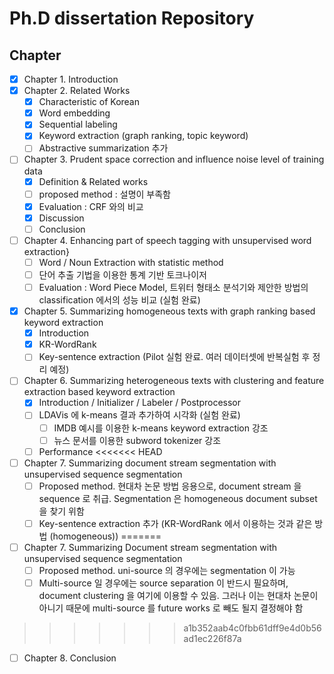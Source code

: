 # Ph.D  dissertation Repository

## Chapter

- [x] Chapter 1. Introduction
- [x] Chapter 2. Related Works
  - [x] Characteristic of Korean
  - [x] Word embedding
  - [x] Sequential labeling
  - [x] Keyword extraction (graph ranking, topic keyword)
  - [ ] Abstractive summarization 추가
- [ ] Chapter 3. Prudent space correction and influence noise level of training data
  - [x] Definition & Related works
  - [ ] proposed method : 설명이 부족함
  - [x] Evaluation : CRF 와의 비교
  - [x] Discussion
  - [ ] Conclusion
- [ ] Chapter 4. Enhancing part of speech tagging with unsupervised word extraction}
  - [ ] Word / Noun Extraction with statistic method
  - [ ] 단어 추출 기법을 이용한 통계 기반 토크나이저
  - [ ] Evaluation : Word Piece Model, 트위터 형태소 분석기와 제안한 방법의 classification 에서의 성능 비교 (실험 완료)
- [x] Chapter 5. Summarizing homogeneous texts with graph ranking based keyword extraction
  - [x] Introduction
  - [x] KR-WordRank
  - [ ] Key-sentence extraction (Pilot 실험 완료. 여러 데이터셋에 반복실험 후 정리 예정)
- [ ] Chapter 6. Summarizing heterogeneous texts with clustering and feature extraction based keyword extraction
  - [x] Introduction / Initializer / Labeler / Postprocessor
  - [ ] LDAVis 에 k-means 결과 추가하여 시각화 (실험 완료)
    - [ ] IMDB 예시를 이용한 k-means keyword extraction 강조
    - [ ] 뉴스 문서를 이용한 subword tokenizer 강조
  - [ ] Performance
<<<<<<< HEAD
- [ ] Chapter 7. Summarizing document stream segmentation with unsupervised sequence segmentation
  - [ ] Proposed method. 현대차 논문 방법 응용으로, document stream 을 sequence 로 취급. Segmentation 은 homogeneous document subset 을 찾기 위함
  - [ ] Key-sentence extraction 추가 (KR-WordRank 에서 이용하는 것과 같은 방법 (homogeneous))
=======
- [ ] Chapter 7. Summarizing Document stream segmentation with unsupervised sequence segmentation
  - [ ] Proposed method. uni-source 의 경우에는 segmentation 이 가능
  - [ ] Multi-source 일 경우에는 source separation 이 반드시 필요하며, document clustering 을 여기에 이용할 수 있음. 그러나 이는 현대차 논문이 아니기 때문에 multi-source 를 future works 로 빼도 될지 결정해야 함
>>>>>>> a1b352aab4c0fbb61dff9e4d0b56ad1ec226f87a
- [ ] Chapter 8. Conclusion
